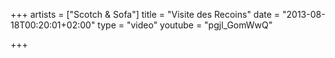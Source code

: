 +++
artists = ["Scotch & Sofa"]
title = "Visite des Recoins"
date = "2013-08-18T00:20:01+02:00"
type = "video"
youtube = "pgjl_GomWwQ"

+++
